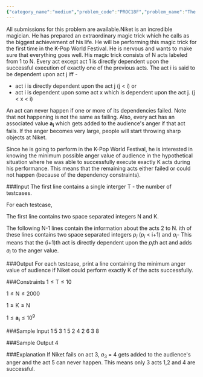 ```yaml
---
{"category_name":"medium","problem_code":"PROC18F","problem_name":"The Illusionist","languages_supported":{"0":"C","1":"CPP14","2":"JAVA","3":"PYTH","4":"PYTH 3.6","5":"PYPY","6":"CS2","7":"PAS fpc","8":"PAS gpc","9":"RUBY","10":"PHP","11":"GO","12":"NODEJS","13":"HASK","14":"rust","15":"SCALA","16":"swift","17":"D","18":"PERL","19":"FORT","20":"WSPC","21":"ADA","22":"CAML","23":"ICK","24":"BF","25":"ASM","26":"CLPS","27":"PRLG","28":"ICON","29":"SCM qobi","30":"PIKE","31":"ST","32":"NICE","33":"LUA","34":"BASH","35":"NEM","36":"LISP sbcl","37":"LISP clisp","38":"SCM guile","39":"JS","40":"ERL","41":"TCL","42":"kotlin","43":"PERL6","44":"TEXT","45":"SCM chicken","46":"PYP3","47":"CLOJ","48":"COB","49":"FS"},"max_timelimit":1,"source_sizelimit":50000,"problem_author":"meetsid20","problem_tester":null,"date_added":"9-08-2018","tags":{"0":"meetsid20"},"time":{"view_start_date":1534442400,"submit_start_date":1534442400,"visible_start_date":1534442400,"end_date":1735669800},"is_direct_submittable":false,"layout":"problem"}
---
```

<span class="solution-visible-txt">All submissions for this problem are available.</span>Niket is an incredible magician. He has prepared an extraordinary magic trick which he calls as the biggest achievement of his life. He will be performing this magic trick for the first time in the $\text{K}$-Pop World Festival. He is nervous and wants to make sure that everything goes well. His magic trick consists of $\text{N}$ acts labeled from 1 to N. Every act except act 1 is $\text{directly}$ dependent upon the successful execution of exactly one of the previous acts. The act i is said to be dependent upon act j iff - 
- act i is directly dependent upon the act j (j < i) or
- act i is dependent upon some act x which is dependent upon the act j. (j < x < i) 

An act can never happen if one or more of its dependencies failed. Note that $\text{not happening is not the same as failing}$. Also, every act has an associated value $\mathbf{a_i}$ which gets added to the audience's anger if that act $\text{fails}$. If the anger becomes very large, people will start throwing sharp objects at Niket. 

Since he is going to perform in the $\text{K}$-Pop World Festival, he is interested in knowing the minimum possible anger value of audience in the hypothetical situation where he was able to successfully execute $\text{exactly K}$ acts during his performance. This means that the remaining acts either failed or could not happen (because of the dependency constraints).

###Input
The first line contains a single interger $\text{T}$ - the number of testcases.

For each testcase,

The first line contains two space separated integers $\text{N}$ and $\text{K}$.

The following N-1 lines contain the information about the acts 2 to N. ith of these lines contains two space separated integers $p_i$ ($p_i$ < i+1) and $a_i$- This means that the (i+1)th act is directly dependent upon the $p_i$th act and adds $a_i$ to the anger value.

###Output
For each testcase, print a line containing the minimum anger value of audience if Niket could perform exactly $\text{K}$ of the acts successfully.

###Constraints 
$1 \leq \text{T} \leq 10$

$1 \leq \text{N} \leq 2000$ 

$1 \leq \text{K} \leq \text{N}$ 

$1 \leq \mathbf{a_i} \leq 10^9$ 

###Sample Input
	1
	5 3
	1 5
	2 4
	2 6
	3 8

###Sample Output
	4

###Explanation
If Niket fails on act 3,  $a_3$ = 4 gets added to the audience's anger and the act 5 can never happen. This means only 3 acts 1,2 and 4 are successful.